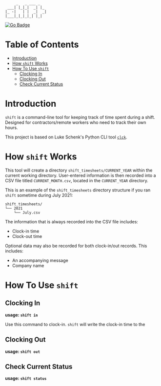          _   _ ___ _   
     ___| |_|_|  _| |_ 
    |_ -|   | |  _|  _|
    |___|_|_|_|_| |_|

[![Go Badge](https://img.shields.io/badge/language-Go-9cf?logo=go)][Go]

# Table of Contents

* [Introduction](#introduction)
* [How `shift` Works](#how-shift-works)
* [How To Use `shift`](#how-to-use-shift)
    + [Clocking In](#clocking-in)
    + [Clocking Out](#clocking-out)
    + [Check Current Status](#check-current-status)

# Introduction

`shift` is a command-line tool for keeping track of time spent during a shift. Designed for contractors/remote workers who need to track their own hours. 

This project is based on Luke Schenk's Python CLI tool [`clck`][clck].

# How `shift` Works

This tool will create a directory `shift_timesheets/CURRENT_YEAR` within the current working directory. User-entered information is then recorded into a CSV file titled `CURRENT_MONTH.csv`, located in the `CURRENT_YEAR` directory.

This is an example of the `shift_timesheets` directory structure if you ran `shift` sometime during July 2021:

```
shift_timesheets/
└── 2021
    └── July.csv
```

The information that is always recorded into the CSV file includes:

* Clock-in time
* Clock-out time

Optional data may also be recorded for both clock-in/out records. This includes:

* An accompanying message
* Company name

# How To Use `shift`

## Clocking In

**usage: `shift in`**

Use this command to clock-in. `shift` will write the clock-in time to the 

## Clocking Out

**usage: `shift out`**

## Check Current Status

**usage: `shift status`**

<!-- Links -->
[Go]: https://golang.org/
[clck]: https://github.com/LukeDSchenk/clck
